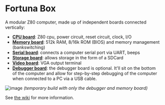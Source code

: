 # Fortuna Box

A modular Z80 computer, made up of independent boards connected vertically:

* **[CPU board](https://github.com/andrenho/fortuna-box/wiki/CPU-board)**: Z80 cpu, power circuit, reset circuit, clock, I/O
* **[Memory board](https://github.com/andrenho/fortuna-box/wiki/Memory-board)**: 512k RAM, 8/16k ROM (BIOS) and memory management (bankswitching)
* **[Serial board](https://github.com/andrenho/fortuna-box/wiki/Serial-board)**: connects a computer serial port via UART, beeps
* **[Storage board](https://github.com/andrenho/fortuna-box/wiki/Storage-board)**: allows storage in the form of a SDCard
* **[Video board](https://github.com/andrenho/fortuna-box/wiki/Video-board)**: VGA output terminal
* **[Debugger board](https://github.com/andrenho/fortuna-box/wiki/Debugger-board)**: the debugger board is optional. It'll sit on the bottom of the computer and allow for step-by-step debugging of the computer when connected to a PC via a USB cable.

![image](https://github.com/andrenho/fortuna-box/assets/84652/010e9e95-f799-40ed-a7cb-9f8369b3372e)
_(temporary build with only the debugger and memory board)_

See [the wiki](https://github.com/andrenho/fortuna-box/wiki) for more information.
